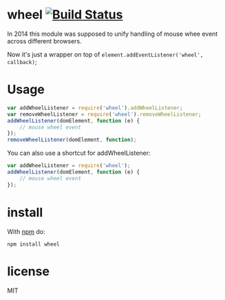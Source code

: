 # wheel  [![Build Status](https://travis-ci.org/anvaka/wheel.svg)](https://travis-ci.org/anvaka/wheel)

In 2014 this module was supposed to unify handling of mouse whee event across
different browsers.

Now it's just a wrapper on top of `element.addEventListener('wheel', callback)`;

# Usage

``` js
var addWheelListener = require('wheel').addWheelListener;
var removeWheelListener = require('wheel').removeWheelListener;
addWheelListener(domElement, function (e) {
	// mouse wheel event
});
removeWheelListener(domElement, function);
```

You can also use a shortcut for addWheelListener:

``` js
var addWheelListener = require('wheel');
addWheelListener(domElement, function (e) {
	// mouse wheel event
});
```

# install

With [npm](https://npmjs.org) do:

```
npm install wheel
```

# license

MIT
